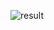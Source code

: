 ![result](https://github.com/priyanka-senthil/Mapping-the-Landscape-of-Generative-AI-Research-through-Web-of-Science/assets/160204163/a7881ed0-7b02-4719-857d-3ed86eccd347)
